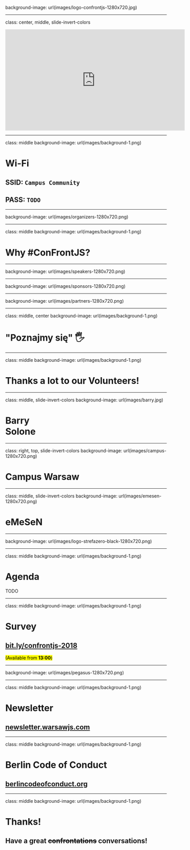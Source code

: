 background-image: url(images/logo-confrontjs-1280x720.jpg)

---
class: center, middle, slide-invert-colors

<iframe width="560" height="315" src="https://www.youtube.com/embed/6CbQMclHUSU" frameborder="0" allow="autoplay; encrypted-media" allowfullscreen></iframe>

---

class: middle
background-image: url(images/background-1.png)

# Wi-Fi

## SSID: `Campus Community`
## PASS: `TODO`

---

background-image: url(images/organizers-1280x720.png)

---

class: middle
background-image: url(images/background-1.png)

# Why <a>#ConFrontJS</a>?

---

background-image: url(images/speakers-1280x720.png)

---

background-image: url(images/sponsors-1280x720.png)

---

background-image: url(images/partners-1280x720.png)

---

class: middle, center
background-image: url(images/background-1.png)

# "Poznajmy się" 🖐

---

class: middle
background-image: url(images/background-1.png)

# Thanks a lot to our <a>Volunteers</a>!

---

class: middle, slide-invert-colors
background-image: url(images/barry.jpg)

# Barry<br/>Solone

---

class: right, top, slide-invert-colors
background-image: url(images/campus-1280x720.png)

# Campus Warsaw

---

class: middle, slide-invert-colors
background-image: url(images/emesen-1280x720.png)

# eMeSeN

---

background-image: url(images/logo-strefazero-black-1280x720.png)

---

class: middle
background-image: url(images/background-1.png)

# Agenda

TODO

---

class: middle
background-image: url(images/background-1.png)

# Survey
## [bit.ly/confrontjs-2018](http://bit.ly/confrontjs-2018)

<mark>(Available from **13:00**)</mark>

---

background-image: url(images/pegasus-1280x720.png)

---

class: middle
background-image: url(images/background-1.png)

# Newsletter

## [newsletter.warsawjs.com](https://newsletter.warsawjs.com/)

---

class: middle
background-image: url(images/background-1.png)

# <a>Berlin</a> Code of Conduct

## [berlincodeofconduct.org](http://berlincodeofconduct.org/)

---

class: middle
background-image: url(images/background-1.png)

# Thanks!

## Have a great <strike>confrontations</strike> conversations!
